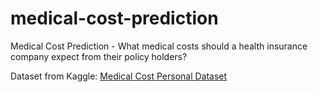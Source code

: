 # medical-cost-prediction
Medical Cost Prediction - What medical costs should a health insurance company expect from their policy holders?

Dataset from Kaggle: [Medical Cost Personal Dataset](https://www.kaggle.com/datasets/mirichoi0218/insurance)
